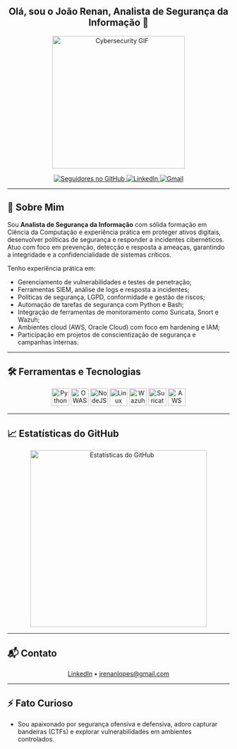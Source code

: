 <h2 align="center">Olá, sou o João Renan, Analista de Segurança da Informação 👋</h2>

<p align="center">
  <img src="https://media1.tenor.com/m/5ry-200hErMAAAAd/hacker-hacker-man.gif" width="300" alt="Cybersecurity GIF"/>
</p>

<p align="center">
  <a href="https://github.com/LoowdY">
    <img src="https://img.shields.io/github/followers/LoowdY?label=Seguir&style=social" alt="Seguidores no GitHub"/>
  </a>
  <a href="https://www.linkedin.com/in/joão-renan-santanna-lopes-b4729a1b4/">
    <img src="https://img.shields.io/badge/LinkedIn-0077B5?style=for-the-badge&logo=linkedin&logoColor=white" alt="LinkedIn"/>
  </a>
  <a href="mailto:jrenanlopes@gmail.com">
    <img src="https://img.shields.io/badge/Gmail-D14836?style=for-the-badge&logo=gmail&logoColor=white" alt="Gmail"/>
  </a>
</p>

---

## 💼 Sobre Mim

Sou **Analista de Segurança da Informação** com sólida formação em Ciência da Computação e experiência prática em proteger ativos digitais, desenvolver políticas de segurança e responder a incidentes cibernéticos. Atuo com foco em prevenção, detecção e resposta a ameaças, garantindo a integridade e a confidencialidade de sistemas críticos.

Tenho experiência prática em:

- Gerenciamento de vulnerabilidades e testes de penetração;
- Ferramentas SIEM, análise de logs e resposta a incidentes;
- Políticas de segurança, LGPD, conformidade e gestão de riscos;
- Automação de tarefas de segurança com Python e Bash;
- Integração de ferramentas de monitoramento como Suricata, Snort e Wazuh;
- Ambientes cloud (AWS, Oracle Cloud) com foco em hardening e IAM;
- Participação em projetos de conscientização de segurança e campanhas internas.

---
## 🛠️ Ferramentas e Tecnologias

<p align="center">
  <img src="https://cdn.jsdelivr.net/gh/devicons/devicon/icons/python/python-original.svg" alt="Python" width="40" height="40"/>
  <img src="https://cdn.simpleicons.org/owaspzap" alt="OWASP ZAP" width="40" height="40"/>
  <img src="https://cdn.jsdelivr.net/gh/devicons/devicon/icons/nodejs/nodejs-original.svg" alt="NodeJS" width="40" height="40"/>
  <img src="https://cdn.jsdelivr.net/gh/devicons/devicon/icons/linux/linux-original.svg" alt="Linux" width="40" height="40"/>
  <img src="https://cdn.simpleicons.org/wazuh" alt="Wazuh" width="40" height="40"/>
  <img src="https://raw.githubusercontent.com/OISF/suricata/master/doc/logos/suricata.svg" alt="Suricata" width="40" height="40"/>
  <img src="https://cdn.jsdelivr.net/gh/devicons/devicon/icons/amazonwebservices/amazonwebservices-original.svg" alt="AWS" width="40" height="40"/>
</p>


---

## 📈 Estatísticas do GitHub

<p align="center">
  <img src="https://github-readme-stats.vercel.app/api?username=LoowdY&show_icons=true&theme=radical" alt="Estatísticas do GitHub" width="400"/>
</p>

---

## 📬 Contato

<p align="center">
  <a href="https://www.linkedin.com/in/joão-renan-santanna-lopes-b4729a1b4/">LinkedIn</a> • 
  <a href="mailto:jrenanlopes@gmail.com">jrenanlopes@gmail.com</a>
</p>

---

## ⚡ Fato Curioso

- Sou apaixonado por segurança ofensiva e defensiva, adoro capturar bandeiras (CTFs) e explorar vulnerabilidades em ambientes controlados.
